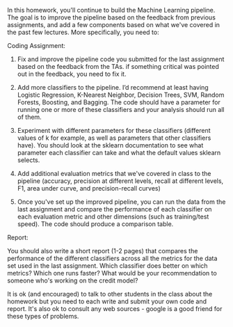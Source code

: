 In this homework, you'll continue to build the Machine Learning pipeline. The goal is to improve the pipeline based on the feedback from previous assignments, and add a few components based on what we've covered in the past few lectures. More specifically, you need to:

 Coding Assignment:

1. Fix and improve the pipeline code you submitted for the last assignment based on the feedback from the TAs. if something critical was pointed out in the feedback, you need to fix it. 

2. Add more classifiers to the pipeline. I’d recommend at least having Logistic Regression, K-Nearest Neighbor, Decision Trees, SVM, Random Forests, Boosting, and Bagging. The code should have a parameter for running one or more of these classifiers and your analysis should run all of them.

3. Experiment with different parameters for these classifiers (different values of k for example, as well as parameters that other classifiers have). You should look at the sklearn documentation to see what parameter each classifier can take and what the default values sklearn selects.

4. Add additional evaluation metrics that we've covered in class to the pipeline (accuracy, precision at different levels, recall at different levels, F1, area under curve, and precision-recall curves)

5. Once you've set up the improved pipeline, you can run the data from the last assignment and compare the performance of each classifier on each evaluation metric and other dimensions (such as training/test speed). The code should produce a comparison table.

Report:

You should also write a short report (1-2 pages) that compares the performance of the different classifiers across all the metrics for the data set used in the last assignment. Which classifier does better on which metrics? Which one runs faster? What would be your recommendation to someone who's working on the credit model?

It is ok (and encouraged) to talk to other students in the class about the homework but you need to each write and submit your own code and report. It's also ok to consult any web sources - google is a good friend for these types of problems.
